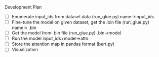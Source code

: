 Development Plan

- [ ] Enumerate input_ids from dataset.data (run_glue.py) name->input_ids
- [ ] Fine-tune the model on given dataset, get the .bin file (run_glue.py) name-> .bin
- [ ] Get the model from .bin file (run_glue.py) .bin->model
- [ ] Run the model  input_ids+model->attn
- [ ] Store the attention map in pandas format (bert.py) 
- [ ] Visualization